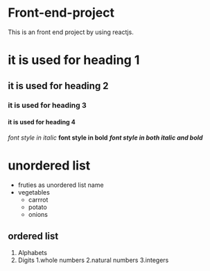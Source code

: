 # Front-end-project
This is an front end project by using reactjs.
# it is used for heading 1
## it is used for heading 2
### it is used for heading 3
#### it is used for heading 4
*font style in italic*
**font style in bold**
***font style in both italic and bold***
# unordered list
* fruties as unordered list name
* vegetables
  * carrrot
  * potato
  * onions
 ## ordered list
 1. Alphabets
 2. Digits
   1.whole numbers
   2.natural numbers
   3.integers
